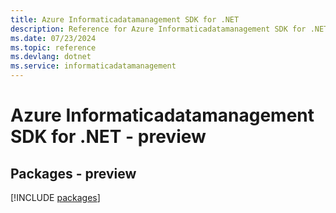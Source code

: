 ```yaml
---
title: Azure Informaticadatamanagement SDK for .NET
description: Reference for Azure Informaticadatamanagement SDK for .NET
ms.date: 07/23/2024
ms.topic: reference
ms.devlang: dotnet
ms.service: informaticadatamanagement
---
```

# Azure Informaticadatamanagement SDK for .NET - preview
## Packages - preview
[!INCLUDE [packages](informaticadatamanagement-index.md)]